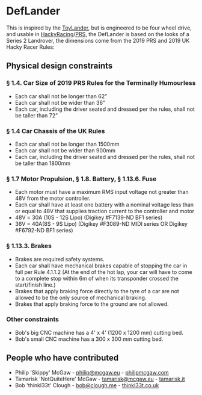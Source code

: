 # DefLander

This is inspired by the [ToyLander](https://www.toylander.com/), but is engineered to be four wheel drive, and usable in [HackyRacing](http://hackyracers.co.uk/)/[PRS](http://powerracingseries.org/), the DefLander is based on the looks of a Series 2 Landrover, the dimensions come from the 2019 PRS and 2019 UK Hacky Racer Rules:

## Physical design constraints


### § 1.4. Car Size of 2019 PRS Rules for the Terminally Humourless
* Each car shall not be longer than 62”
* Each car shall not be wider than 36”
* Each car, including the driver seated and dressed per the rules, shall not be taller than 72”

### § 1.4 Car Chassis of the UK Rules

* Each car shall not be longer than 1500mm
* Each car shall not be wider than 900mm
* Each car, including the driver seated and dressed per the rules, shall not be taller than 1800mm

### § 1.7 Motor Propulsion, § 1.8. Battery, § 1.13.6. Fuse

* Each motor must have a maximum RMS input voltage not greater than 48V from the motor controller.
* Each car shall have at least one battery with a nominal voltage less than or equal to 48V that supplies traction current to the controller and motor
* 48V = 30A (10S - 12S Lipo) (Digikey #F7139-ND BF1 series)
* 36V = 40A(8S - 9S Lipo) (Digikey #F3089-ND MIDI series
 OR Digikey #F6792-ND BF1 series)

### § 1.13.3. Brakes

* Brakes are required safety systems.
* Each car shall have mechanical brakes capable of stopping the car in full per Rule 4.1.1.2 (At the end of the hot lap, your car will have to come to a complete stop within 6m of when its transponder crossed the start/finish line.)
* Brakes that apply braking force directly to the tyre of a car are not allowed to be the only source of mechanical braking.
* Brakes that apply braking force to the ground are not allowed.
### Other constraints

* Bob's big CNC machine has a 4' x 4' (1200 x 1200 mm) cutting bed.
* Bob's small CNC machine has a 300 x 300 mm cutting bed.


## People who have contributed

 * Philip 'Skippy' McGaw - philip@mcgaw.eu - [philipmcgaw.com](https://philipmcgaw.com)
 * Tamarisk 'NotQuiteHere' McGaw - tamarisk@mcgaw.eu - [tamarisk.it](https://tamarisk.it)
 * Bob 'thinkl33t' Clough - bob@clough.me - [thinkl33t.co.uk](https://thinkl33t.co.uk)
